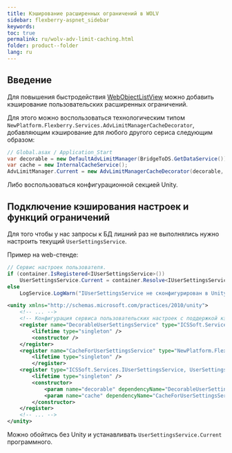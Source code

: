 ```yaml
---
title: Кэширование расширенных ограничений в WOLV
sidebar: flexberry-aspnet_sidebar
keywords: 
toc: true
permalink: ru/wolv-adv-limit-caching.html
folder: product--folder
lang: ru
---
```

## Введение
Для повышения быстродействия [WebObjectListView](web-object-list-view.html) можно добавить кэширование пользовательских расширенных ограничений.

Для этого можно воспользоваться технологическим типом `NewPlatform.Flexberry.Services.AdvLimitManagerCacheDecorator`, добавляющим кэширование для любого другого сериса следующим образом:

```cs
// Global.asax / Application_Start
var decorable = new DefaultAdvLimitManager(BridgeToDS.GetDataService());
var cache = new InternalCacheService();
AdvLimitManager.Current = new AdvLimitManagerCacheDecorator(decorable, cache);
```

Либо воспользоваться конфигурационной секцией Unity.

## Подключение кэширования настроек и функций ограничений
Для того чтобы у нас запросы к БД лишний раз не выполнялись нужно настроить текущий `UserSettingsService`.

Пример на web-стенде:

```cs
// Сервис настроек пользователя.
if (container.IsRegistered<IUserSettingsService>())
    UserSettingsService.Current = container.Resolve<IUserSettingsService>();
else
    LogService.LogWarn("IUserSettingsService не сконфигурирован в Unity. Будет использована реализация по умолчанию.");
```

```xml
<unity xmlns="http://schemas.microsoft.com/practices/2010/unity">
    <!-- ... -->
    <!-- Конфигурация сервиса пользовательских настроек с поддержкой кэширования. -->
    <register name="DecorableUserSettingsService" type="ICSSoft.Services.IUserSettingsService, UserSettingsService" mapTo="ICSSoft.Services.UserSettingsService, UserSettingsService">
        <lifetime type="singleton" />
        <constructor />
    </register>
    <register name="CacheForUserSettingsService" type="NewPlatform.Flexberry.Services.ICacheService, ICSSoft.STORMNET.Web.Tools" mapTo="NewPlatform.Flexberry.Services.InternalCacheService, ICSSoft.STORMNET.Web.Tools">
        <lifetime type="singleton" />
        </register>
    <register type="ICSSoft.Services.IUserSettingsService, UserSettingsService" mapTo="NewPlatform.Flexberry.Services.UserSettingsServiceCacheDecorator, ICSSoft.STORMNET.Web.Tools">
        <lifetime type="singleton" />
        <constructor>
            <param name="decorable" dependencyName="DecorableUserSettingsService" />
            <param name="cache" dependencyName="CacheForUserSettingsService" />
        </constructor>
    </register>
    <!-- ... -->
</unity>
```

Можно обойтись без Unity и устанавливать `UserSettingsService.Current` программного.
